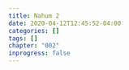 ```yaml
---
title: Nahum 2
date: 2020-04-12T12:45:52-04:00
categories: []
tags: []
chapter: "002"
inprogress: false
---
```



